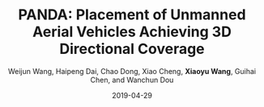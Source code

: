 ---
title: "PANDA: Placement of Unmanned Aerial Vehicles Achieving 3D Directional Coverage"
collection: conf_publications
sname: INFOCOM'19
fname: Proceedings of the 38th Annual IEEE International Conference on Computer Communications (INFOCOM)
author: Weijun Wang, Haipeng Dai, Chao Dong, Xiao Cheng, <strong>Xiaoyu Wang</strong>, Guihai Chen, and Wanchun Dou
place: Paris, France
mydate: April 29-May 2, 2019
accept_rate: 288/1464 = 19.7%
paperurl: 'http://academicpages.github.io/files/paper1.pdf'
plain: '/files/bib/plainPANDA.txt'
bibtex: '/files/bib/texPANDA.txt'
date: 2019-04-29
---